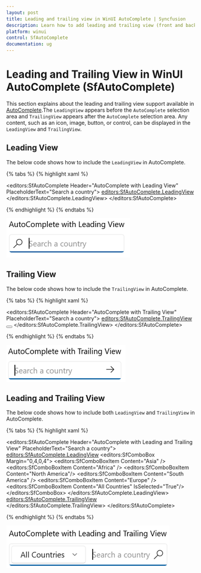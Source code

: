 ```yaml
---
layout: post
title: Leading and trailing view in WinUI AutoComplete | Syncfusion
description: Learn how to add leading and trailing view (front and back view) in Syncfusion WinUI AutoComplete control and more.
platform: winui
control: SfAutoComplete
documentation: ug
---
```


# Leading and Trailing View in WinUI AutoComplete (SfAutoComplete)

This section explains about the leading and trailing view support available in [AutoComplete](https://help.syncfusion.com/cr/winui/Syncfusion.UI.Xaml.Editors.SfAutoComplete.html).The `LeadingView` appears before the `AutoComplete` selection area and `TrailingView` appears after the `AutoComplete` selection area. Any content, such as an icon, image, button, or control, can be displayed in the `LeadingView` and `TrailingView`.

## Leading View 

The below code shows how to include the `LeadingView` in AutoComplete.

{% tabs %}
{% highlight xaml %}

 <editors:SfAutoComplete Header="AutoComplete with Leading View"
                         PlaceholderText="Search a country">
         <editors:SfAutoComplete.LeadingView>
                <Viewbox Height="16"
                         Width="16"
                         Margin="4,0,0,0">
                    <SymbolIcon Symbol="Find" />
                </Viewbox>
         </editors:SfAutoComplete.LeadingView>
 </editors:SfAutoComplete>

{% endhighlight %}
{% endtabs %}

![WinUI AutoComplete control with icon in leading view or front view](Leading_and_Trailing_view_images/Leading-View-in-AutoComplete.png)

## Trailing View 

The below code shows how to include the `TrailingView` in AutoComplete.

{% tabs %}
{% highlight xaml %}

<editors:SfAutoComplete Header="AutoComplete with Trailing View"
                        PlaceholderText="Search a country">
        <editors:SfAutoComplete.TrailingView>
              <Button Style="{ThemeResource AlternateCloseButtonStyle}"
                      Height="30"
                      AllowFocusOnInteraction="False">
                    <Viewbox Height="16"
                             Width="16">
                        <FontIcon Glyph="&#xEBE7;" />
                    </Viewbox>
              </Button>
        </editors:SfAutoComplete.TrailingView>
</editors:SfAutoComplete>

{% endhighlight %}
{% endtabs %}

![WinUI AutoComplete control with button in trailing view or back view](Leading_and_Trailing_view_images/Trailing-View-in-AutoComplete.png)

## Leading and Trailing View 

The below code shows how to include both `LeadingView` and `TrailingView` in AutoComplete.

{% tabs %}
{% highlight xaml %}

<editors:SfAutoComplete Header="AutoComplete with Leading and Trailing View"
                        PlaceholderText="Search a country">
        <editors:SfAutoComplete.LeadingView>
                    <editors:SfComboBox Margin="0,4,0,4">
                            <editors:SfComboBoxItem Content="Asia" />
                            <editors:SfComboBoxItem Content="Africa" />
                            <editors:SfComboBoxItem Content="North America"/>
                            <editors:SfComboBoxItem Content="South America" />
                            <editors:SfComboBoxItem Content="Europe" />
                            <editors:SfComboBoxItem Content="All Countries"
                                                    IsSelected="True"/>
                    </editors:SfComboBox>
        </editors:SfAutoComplete.LeadingView>
        <editors:SfAutoComplete.TrailingView>
                    <Viewbox Height="16"
                             Width="16"
                             Margin="0,0,8,0">
                        <SymbolIcon Symbol="Find" />
                    </Viewbox>
        </editors:SfAutoComplete.TrailingView>
</editors:SfAutoComplete>

{% endhighlight %}
{% endtabs %}

![WinUI AutoComplete control with combo box in leading view or front view and button in trailing view or back view](Leading_and_Trailing_view_images/Leading-and-Trailing-View-in-AutoComplete.png)